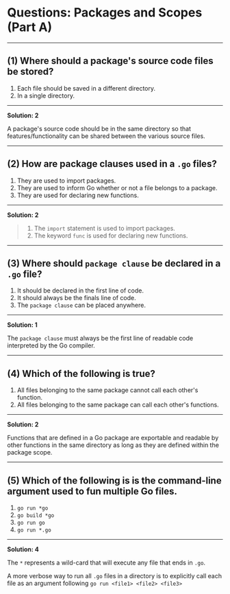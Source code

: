 # Questions: Packages and Scopes (Part A) #

---

## (1) Where should a package's source code files be stored? ##

1. Each file should be saved in a different directory.
2. In a single directory.

---

**Solution: 2**

A package's source code should be in the same directory so that features/functionality can be shared between the various source files.

---

## (2) How are package clauses used in a `.go` files? ##
1. They are used to import packages.
2. They are used to inform Go whether or not a file belongs to a package.
3. They are used for declaring new functions.

---

**Solution: 2**

> 1. The `import` statement is used to import packages.
> 3. The keyword `func` is used for declaring new functions.  

---

## (3) Where should `package clause` be declared in a `.go` file? ##

1. It should be declared in the first line of code.
2. It should always be the finals line of code.
3. The `package clause` can be placed anywhere.

---

**Solution: 1**

The `package clause` must always be the first line of readable code interpreted by the Go compiler.

---

## (4) Which of the following is true? ##

1. All files belonging to the same package cannot call each other's function. 
2. All files belonging to the same package can call each other's functions. 

---

**Solution: 2**

Functions that are defined in a Go package are exportable and readable by other functions in the same directory as long as they are defined within the package scope.

---

## (5) Which of the following is is the command-line argument used to fun multiple Go files. ##

1. `go run *go`
2. `go build *go`
3. `go run go`
4. `go run *.go`

---

**Solution: 4**

The `*` represents a wild-card that will execute any file that ends in `.go`. 

A more verbose way to run all `.go` files in a directory is to explicitly call each file as an argument following `go run <file1> <file2> <file3>`